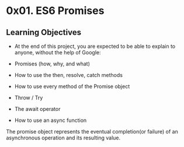 # 0x01. ES6 Promises
## Learning Objectives
* At the end of this project, you are expected to be able to explain to anyone, without the help of Google:

* Promises (how, why, and what)
* How to use the then, resolve, catch methods
* How to use every method of the Promise object
* Throw / Try
* The await operator
* How to use an async function

The promise object represents the eventual completion(or failure) of an asynchronous operation and its resulting value.
